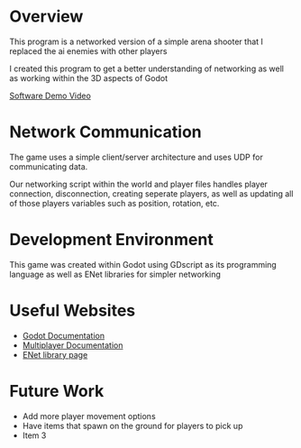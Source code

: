 # Overview

This program is a networked version of a simple arena shooter that I replaced the ai enemies with other players

I created this program to get a better understanding of networking as well as working within the 3D aspects of Godot

[Software Demo Video](https://youtu.be/KErDMicZmQU)

# Network Communication

The game uses a simple client/server architecture and uses UDP for communicating data.

Our networking script within the world and player files handles player connection, disconnection, creating seperate players, as well as updating all of those players variables such as position, rotation, etc.

# Development Environment

This game was created within Godot using GDscript as its programming language as well as ENet libraries for simpler networking

# Useful Websites

* [Godot Documentation](https://docs.godotengine.org/en/stable/index.html)
* [Multiplayer Documentation](https://docs.godotengine.org/en/stable/tutorials/networking/high_level_multiplayer.html)
* [ENet library page](http://enet.bespin.org/usergroup0.html)

# Future Work

* Add more player movement options
* Have items that spawn on the ground for players to pick up
* Item 3
